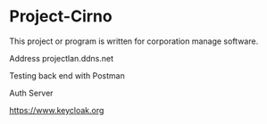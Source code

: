 # Project-Cirno
This project or program is written for corporation manage software.


Address projectlan.ddns.net

Testing back end with Postman

Auth Server 

https://www.keycloak.org